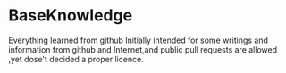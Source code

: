 # BaseKnowledge
Everything   learned from github
Initially intended for some writings and  information  from github and Internet,and public pull requests
are allowed ,yet dose't decided a proper licence.
